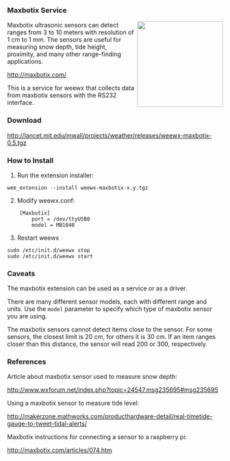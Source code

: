 ### Maxbotix Service

<img src="http://weewx.com/hardware/maxbotix.png" width="200" align="right" />

Maxbotix ultrasonic sensors can detect ranges from 3 to 10 meters with resolution of 1 cm to 1 mm.  The sensors are useful for measuring snow depth, tide height, proximity, and many other range-finding applications.

http://maxbotix.com/

This is a service for weewx that collects data from maxbotix sensors with the RS232 interface.

### Download

http://lancet.mit.edu/mwall/projects/weather/releases/weewx-maxbotix-0.5.tgz

### How to Install

1.  Run the extension installer:

```
wee_extension --install weewx-maxbotix-x.y.tgz
```

2.  Modify weewx.conf:

```
    [Maxbotix]
        port = /dev/ttyUSB0
        model = MB1040
```

3. Restart weewx

```
sudo /etc/init.d/weewx stop
sudo /etc/init.d/weewx start
```

### Caveats

The maxbotix extension can be used as a service or as a driver.

There are many different sensor models, each with different range and units.  Use the `model` parameter to specify which type of maxbotix sensor you are using.

The maxbotix sensors cannot detect items close to the sensor.  For some sensors, the closest limit is 20 cm, for others it is 30 cm.  If an item ranges closer than this distance, the sensor will read 200 or 300, respectively.

### References

Article about maxbotix sensor used to measure snow depth:

http://www.wxforum.net/index.php?topic=24547.msg235695#msg235695

Using a maxbotix sensor to measure tide level:

http://makerzone.mathworks.com/producthardware-detail/real-timetide-gauge-to-tweet-tidal-alerts/

Maxbotix instructions for connecting a sensor to a raspberry pi:

http://maxbotix.com/articles/074.htm